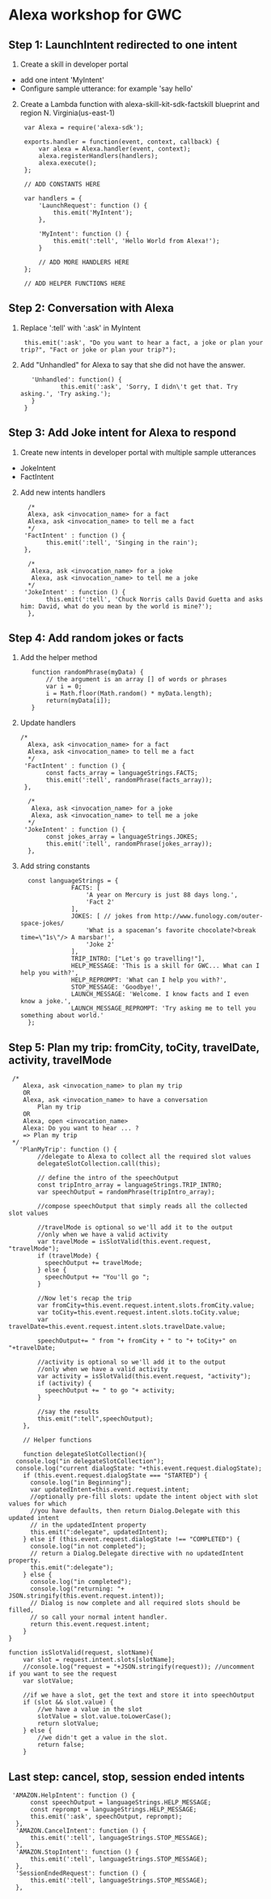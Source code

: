 # Alexa workshop for GWC

## Step 1: LaunchIntent redirected to one intent

1. Create a skill in developer portal 

 - add one intent 'MyIntent'
 - Configure sample utterance: for example 'say hello'
 
2. Create a Lambda function with alexa-skill-kit-sdk-factskill blueprint and region N. Virginia(us-east-1)

        var Alexa = require('alexa-sdk');

        exports.handler = function(event, context, callback) {
            var alexa = Alexa.handler(event, context);
            alexa.registerHandlers(handlers);
            alexa.execute();
        };
        
        // ADD CONSTANTS HERE

        var handlers = {
            'LaunchRequest': function () {
                this.emit('MyIntent');
            },

            'MyIntent': function () {
                this.emit(':tell', 'Hello World from Alexa!');
            }
            
            // ADD MORE HANDLERS HERE
        };
        
        // ADD HELPER FUNCTIONS HERE

## Step 2: Conversation with Alexa

1. Replace ':tell' with ':ask' in MyIntent

        this.emit(':ask', "Do you want to hear a fact, a joke or plan your trip?", "Fact or joke or plan your trip?");

2. Add "Unhandled" for Alexa to say that she did not have the answer.

          'Unhandled': function() {
                  this.emit(':ask', 'Sorry, I didn\'t get that. Try asking.', 'Try asking.');
          }
        }
  
  ## Step 3: Add Joke intent for Alexa to respond 
  
  1. Create new intents in developer portal with multiple sample utterances
  
  - JokeIntent  
  - FactIntent
  
  2. Add new intents handlers
  
           /*
           Alexa, ask <invocation_name> for a fact
           Alexa, ask <invocation_name> to tell me a fact
           */
          'FactIntent' : function () {
                this.emit(':tell', 'Singing in the rain');
          },

           /*
            Alexa, ask <invocation_name> for a joke
            Alexa, ask <invocation_name> to tell me a joke
           */
          'JokeIntent' : function () {
                this.emit(':tell', 'Chuck Norris calls David Guetta and asks him: David, what do you mean by the world is mine?');
           },
  
  ## Step 4: Add random jokes or facts
  
  
  1. Add the helper method
  
 
            function randomPhrase(myData) {
                // the argument is an array [] of words or phrases
                var i = 0;
                i = Math.floor(Math.random() * myData.length);
                return(myData[i]);
            }

  2. Update handlers

         /*
           Alexa, ask <invocation_name> for a fact
           Alexa, ask <invocation_name> to tell me a fact
           */
          'FactIntent' : function () {
                const facts_array = languageStrings.FACTS;
                this.emit(':tell', randomPhrase(facts_array));
          },

           /*
            Alexa, ask <invocation_name> for a joke
            Alexa, ask <invocation_name> to tell me a joke
           */
          'JokeIntent' : function () {
                const jokes_array = languageStrings.JOKES;
                this.emit(':tell', randomPhrase(jokes_array));
           },

3. Add string constants

         const languageStrings = {
                     FACTS: [
                         'A year on Mercury is just 88 days long.',
                         'Fact 2'
                     ],
                     JOKES: [ // jokes from http://www.funology.com/outer-space-jokes/
                         'What is a spaceman’s favorite chocolate?<break time=\"1s\"/> A marsbar!',
                         'Joke 2'
                     ],
                     TRIP_INTRO: ["Let's go travelling!"],
                     HELP_MESSAGE: 'This is a skill for GWC... What can I help you with?',
                     HELP_REPROMPT: 'What can I help you with?',
                     STOP_MESSAGE: 'Goodbye!',
                     LAUNCH_MESSAGE: 'Welcome. I know facts and I even know a joke.',
                     LAUNCH_MESSAGE_REPROMPT: 'Try asking me to tell you something about world.'
         };

## Step 5: Plan my trip: fromCity, toCity, travelDate, activity, travelMode

     /*
        Alexa, ask <invocation_name> to plan my trip
        OR
        Alexa, ask <invocation_name> to have a conversation
            Plan my trip
        OR
        Alexa, open <invocation_name>
        Alexa: Do you want to hear ... ?
        => Plan my trip
     */
       'PlanMyTrip': function () {
            //delegate to Alexa to collect all the required slot values
            delegateSlotCollection.call(this);

            // define the intro of the speechOutput
            const tripIntro_array = languageStrings.TRIP_INTRO;
            var speechOutput = randomPhrase(tripIntro_array);

            //compose speechOutput that simply reads all the collected slot values

            //travelMode is optional so we'll add it to the output
            //only when we have a valid activity
            var travelMode = isSlotValid(this.event.request, "travelMode");
            if (travelMode) {
              speechOutput += travelMode;
            } else {
              speechOutput += "You'll go ";
            }

            //Now let's recap the trip
            var fromCity=this.event.request.intent.slots.fromCity.value;
            var toCity=this.event.request.intent.slots.toCity.value;
            var travelDate=this.event.request.intent.slots.travelDate.value;

            speechOutput+= " from "+ fromCity + " to "+ toCity+" on "+travelDate;

            //activity is optional so we'll add it to the output
            //only when we have a valid activity
            var activity = isSlotValid(this.event.request, "activity");
            if (activity) {
              speechOutput += " to go "+ activity;
            }

            //say the results
            this.emit(":tell",speechOutput);
        },

        // Helper functions

        function delegateSlotCollection(){
      console.log("in delegateSlotCollection");
      console.log("current dialogState: "+this.event.request.dialogState);
        if (this.event.request.dialogState === "STARTED") {
          console.log("in Beginning");
          var updatedIntent=this.event.request.intent;
          //optionally pre-fill slots: update the intent object with slot values for which
          //you have defaults, then return Dialog.Delegate with this updated intent
          // in the updatedIntent property
          this.emit(":delegate", updatedIntent);
        } else if (this.event.request.dialogState !== "COMPLETED") {
          console.log("in not completed");
          // return a Dialog.Delegate directive with no updatedIntent property.
          this.emit(":delegate");
        } else {
          console.log("in completed");
          console.log("returning: "+ JSON.stringify(this.event.request.intent));
          // Dialog is now complete and all required slots should be filled,
          // so call your normal intent handler.
          return this.event.request.intent;
        }
    }

    function isSlotValid(request, slotName){
        var slot = request.intent.slots[slotName];
        //console.log("request = "+JSON.stringify(request)); //uncomment if you want to see the request
        var slotValue;

        //if we have a slot, get the text and store it into speechOutput
        if (slot && slot.value) {
            //we have a value in the slot
            slotValue = slot.value.toLowerCase();
            return slotValue;
        } else {
            //we didn't get a value in the slot.
            return false;
        }

## Last step: cancel, stop, session ended intents

     'AMAZON.HelpIntent': function () {
          const speechOutput = languageStrings.HELP_MESSAGE;
          const reprompt = languageStrings.HELP_MESSAGE;
          this.emit(':ask', speechOutput, reprompt);
      },
      'AMAZON.CancelIntent': function () {
          this.emit(':tell', languageStrings.STOP_MESSAGE);
      },
      'AMAZON.StopIntent': function () {
          this.emit(':tell', languageStrings.STOP_MESSAGE);
      },
      'SessionEndedRequest': function () {
          this.emit(':tell', languageStrings.STOP_MESSAGE);
      },
